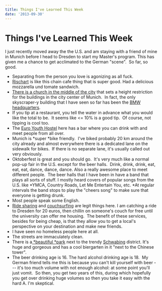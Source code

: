 ```yaml
---
title: Things I've Learned This Week
date: '2013-09-30'
---
```



Things I've Learned This Week
=============================

I just recently moved away the the U.S. and am staying with a friend of
mine in Munich before I head to Dresden to start my Master's program.
This has given me a chance to get acclimated to the German "scene".  So
far, so good.

-   Separating from the person you love is agonizing as all fuck.
-   [Rischart](http://www.rischart.de/) is like this chain cafe thing
    that is super good. Had a delicious mozzarella und tomate sandwich.
-   [There is a church in the middle of the
    city](http://en.wikipedia.org/wiki/Munich_Frauenkirche) that sets a
    height restriction for the buildings in the city center of Munich.
     In fact, the only skyscraper-y building that I have seen so far has
    been the [BMW
    headquarters](http://en.wikipedia.org/wiki/BMW_Headquarters).
-   If you tip at a restaurant, you tell the water in advance what you
    would like the total to be.  It seems like \<= 10% is a good tip.
     Of course, not tipping is cool too.
-   The [Euro Youth
    Hostel](https://www.google.com/maps/preview#!data=!1m4!1m3!1d805!2d11.5606654!3d48.1381774!4m25!2m11!1m10!1s0x0%3A0x9586669dee42e931!3m8!1m3!1d2684819!2d11.4079934!3d48.9174128!3m2!1i1024!2i768!4f13.1!5m12!1m11!1seuro+hostel+munich!4m8!1m3!1d2684819!2d11.4079934!3d48.9174128!3m2!1i1024!2i768!4f13.1!17b1)
    here has a bar where you can drink with and meet people from all
    over.
-   Munich is *super *bike friendly.  I've biked probably 20 km around
    the city already and almost everywhere there is a dedicated lane on
    the sidewalk for bikes.  If there is no separate lane, it's usually
    called out very obviously.
-   Oktoberfest is great and you should go.  It's very much like a
    normal pop-up fair in the U.S. except for the beer halls.  Drink,
    drink, drink, eat, eat, eat, dance, dance, dance. Also a really
    awesome place to meet different people.  The beer halls that I have
    been in have a band that plays all sorts of stuff. I mostly heard
    covers of popular songs from the U.S. like *YMCA, Country Roads, Let
    Me Entertain You, etc. *At regular intervals the band stops to play
    the "cheers song" to make sure that everyone is getting drunk.
-   Most people speak some English.
-   [Ride sharing](http://www.blablacar.com/) and
    [couchsurfing](https://www.couchsurfing.org) are legit things here.
    I am catching a ride to Dresden for 20 euros, then chillin on
    someone's couch for free until the university can offer me housing.
     The benefit of these services, besides for being cheap, is that
    they allow you to get a local's perspective on your destination and
    make new friends.
-   I have seen no homeless people here at all.
-   The streets are immaculately clean.
-   There is
    a[ *beautiful *park](https://www.google.com/maps/preview#!q=English+Garden&data=!1m4!1m3!1d25760!2d11.5924759!3d48.1490986!4m30!2m16!1m14!1s0x0%3A0xc99bdf627cefefd1!3m8!1m3!1d25756!2d11.5831203!3d48.1585466!3m2!1i1680!2i929!4f13.1!4m2!3d48.1515856!4d11.5924698!5e4!6sparks+near+Munich%2C+Germany!5m12!1m11!1sparks+near+Munich%2C+Germany!4m8!1m3!1d2684819!2d11.4079934!3d48.9174128!3m2!1i1024!2i768!4f13.1!17b1)
    next to the trendy
    [Schwabing](http://en.wikipedia.org/wiki/Schwabing) district. It's
    huge and gorgeous and has a cool biergarten in it "next to the
    Chinese tower".
-   The beer drinking age is 16. The hard alcohol drinking age is 18.
     My German friend tells me this is because you can't kill yourself
    with beer --- it's too much volume with not enough alcohol: at some
    point you'll just vomit.  So then, you get two years of this, during
    which hopefully you get over drinking huge volumes so then you take
    it easy with the hard A. I'm skeptical.

